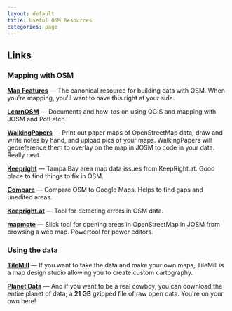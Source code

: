 ```yaml
---
layout: default
title: Useful OSM Resources
categories: page
---
```


## Links

### Mapping with OSM

**[Map Features](http://wiki.openstreetmap.org/wiki/Map_Features)** &mdash; The canonical resource for building data with OSM. When you're mapping, you'll want to have this right at your side.

**[LearnOSM](http://www.learnosm.org/)** &mdash; Documents and how-tos on using QGIS and mapping with JOSM and PotLatch.

**[WalkingPapers](http://walkingpapers.org/)** &mdash; Print out paper maps of OpenStreetMap data, draw and write notes by hand, and upload pics of your maps. WalkingPapers will georeference them to overlay on the map in JOSM to code in your data. Really neat.

**[Keepright](http://keepright.at/report_map.php?zoom=11&lat=27.88232&lon=-82.67811)** &mdash; Tampa Bay area map data issues from KeepRight.at. Good place to find things to fix in OSM.

**[Compare](http://osmtampabay.org/compare)** &mdash; Compare OSM to Google Maps. Helps to find gaps and unedited areas.

**[Keepright.at](http://keepright.at/report_map.php?zoom=12&lat=27.82722&lon=-82.703&layers=B0T&ch=0%2C30%2C40%2C50%2C70%2C90%2C100%2C110%2C120%2C130%2C150%2C160%2C170%2C180%2C191%2C192%2C193%2C194%2C195%2C196%2C197%2C198%2C201%2C202%2C203%2C204%2C205%2C206%2C207%2C208%2C210%2C220%2C231%2C232%2C270%2C281%2C282%2C283%2C284%2C285%2C291%2C292%2C293%2C294%2C311%2C312%2C313%2C320%2C350%2C370%2C380%2C401%2C402%2C411%2C412%2C413&show_ign=1&show_tmpign=1)** &mdash; Tool for detecting errors in OSM data.

**[mapmote](https://github.com/tmcw/mapmote)** &mdash; Slick tool for opening areas in OpenStreetMap in JOSM from browsing a web map. Powertool for power editors.

### Using the data

**[TileMill](http://mapbox.com/tilemill/)** &mdash; If you want to take the data and make your own maps, TileMill is a map design studio allowing you to create custom cartography.

**[Planet Data](http://planet.openstreetmap.org/)** &mdash; And if you want to be a real cowboy, you can download the entire planet of data; a **21 GB** gzipped file of raw open data. You're on your own here!